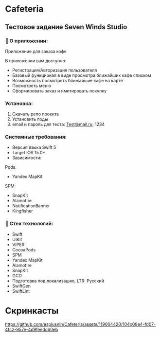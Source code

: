 # Cafeteria
## Тестовое задание Seven Winds Studio
### 📝 О приложении:
Приложение для заказа кофе

В приложении вам доступно:
+ Регистрация/Авторизация пользователя
+ Базовый функционал в виде просмотра ближайших кафе списком
+ Возможность посмотреть ближайшие кафе на карте
+ Посмотреть меню
+ Сформировать заказ и имитировать покупку

### Установка:
1) Скачать репо проекта
2) Установить поды
3) email и пароль для теста: Test@mail.ru; 1234

### Системные требования:
- Версия языка Swift 5
- Target iOS 15.0+
- Зависимости:
  
Pods:
  - Yandex MapKit
    
SPM:
  - SnapKit
  - Alamofire
  - NotificationBanner
  - Kingfisher

### :telescope: Стек технологий:
+ Swift
+ UIKit 
+ VIPER
+ CocoaPods
+ SPM
+ Yandex MapKit
+ Alamofire
+ SnapKit
+ GCD
+ Подготовка под локализацию, LTR: Русский
+ SwiftGen
+ SwiftLint

# Скринкасты
https://github.com/esplusnin/Cafeteria/assets/119004420/104c09e4-fd07-4fc2-957e-4d9feedc60eb




